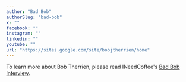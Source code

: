 ```yaml
---
author: "Bad Bob"
authorSlug: "bad-bob"
x: ""
facebook: ""
instagram: ""
linkedin: ""
youtube: ""
url: "https://sites.google.com/site/bobjtherrien/home"
---
```


To learn more about Bob Therrien, please read INeedCoffee's [Bad Bob Interview](http://ineedcoffee.com/bad-bob-interview/).
